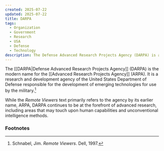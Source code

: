 ```yaml
---
created: 2025-07-22
updated: 2025-07-22
title: DARPA
tags:
  - Organization
  - Government
  - Research
  - USA
  - Defense
  - Technology
description: The Defense Advanced Research Projects Agency (DARPA) is a research and development agency of the United States Department of Defense responsible for the development of emerging technologies for use by the military.
---
```

The [[DARPA|Defense Advanced Research Projects Agency]] (DARPA) is the modern name for the [[Advanced Research Projects Agency]] (ARPA). It is a research and development agency of the United States Department of Defense responsible for the development of emerging technologies for use by the military.[^1]

While the *Remote Viewers* text primarily refers to the agency by its earlier name, ARPA, DARPA continues to be at the forefront of advanced research, including areas that may touch upon human capabilities and unconventional intelligence methods.

### Footnotes
[^1]: Schnabel, Jim. *Remote Viewers*. Dell, 1997.